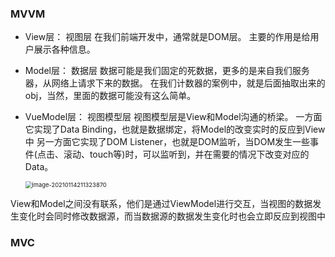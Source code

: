 ### MVVM

* View层：
  视图层
  在我们前端开发中，通常就是DOM层。
  主要的作用是给用户展示各种信息。
  
* Model层：
  数据层
  数据可能是我们固定的死数据，更多的是来自我们服务器，从网络上请求下来的数据。
  在我们计数器的案例中，就是后面抽取出来的obj，当然，里面的数据可能没有这么简单。
  
* VueModel层：
  视图模型层
  视图模型层是View和Model沟通的桥梁。
  一方面它实现了Data Binding，也就是数据绑定，将Model的改变实时的反应到View中
  另一方面它实现了DOM Listener，也就是DOM监听，当DOM发生一些事件(点击、滚动、touch等)时，可以监听到，并在需要的情况下改变对应的Data。
  
  <img src="C:\Users\zhuwanning\AppData\Roaming\Typora\typora-user-images\image-20210114211323870.png" alt="image-20210114211323870" style="zoom:67%;" />

View和Model之间没有联系，他们是通过ViewModel进行交互，当视图的数据发生变化时会同时修改数据源，而当数据源的数据发生变化时也会立即反应到视图中

### MVC



